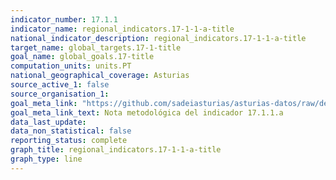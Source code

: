 ```yaml
---
indicator_number: 17.1.1
indicator_name: regional_indicators.17-1-1-a-title
national_indicator_description: regional_indicators.17-1-1-a-title
target_name: global_targets.17-1-title
goal_name: global_goals.17-title
computation_units: units.PT
national_geographical_coverage: Asturias
source_active_1: false
source_organisation_1:  
goal_meta_link: "https://github.com/sadeiasturias/asturias-datos/raw/develop/methodology/17.1.1.a.pdf"
goal_meta_link_text: Nota metodológica del indicador 17.1.1.a
data_last_update:  
data_non_statistical: false
reporting_status: complete
graph_title: regional_indicators.17-1-1-a-title
graph_type: line
---
```

